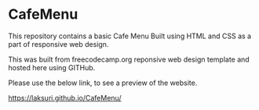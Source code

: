 # CafeMenu
This repository contains a basic Cafe Menu Built using HTML and CSS as a part of responsive web design. 

This was built from freecodecamp.org reponsive web design template and hosted here using GITHub. 

Please use the below link, to see a preview of the website. 

https://laksuri.github.io/CafeMenu/
